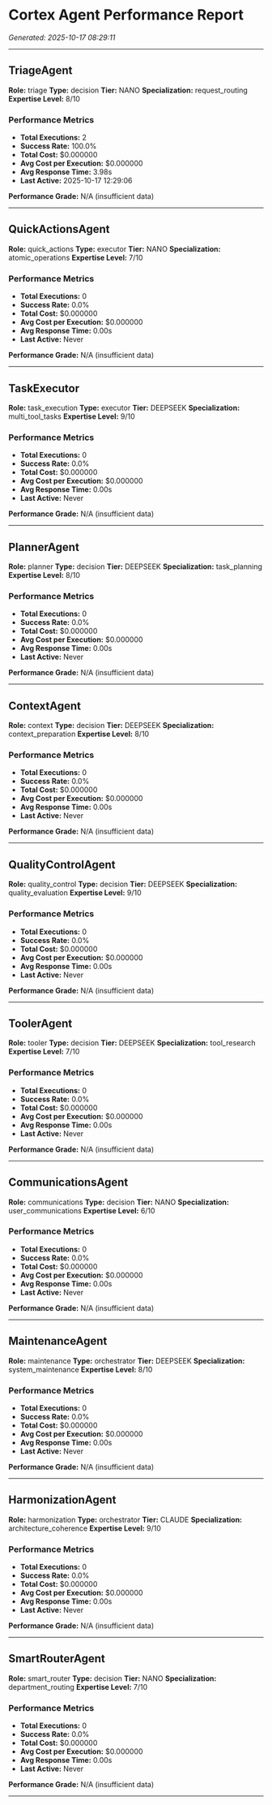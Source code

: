 # Cortex Agent Performance Report

*Generated: 2025-10-17 08:29:11*

---

## TriageAgent

**Role:** triage
**Type:** decision
**Tier:** NANO
**Specialization:** request_routing
**Expertise Level:** 8/10

### Performance Metrics

- **Total Executions:** 2
- **Success Rate:** 100.0%
- **Total Cost:** $0.000000
- **Avg Cost per Execution:** $0.000000
- **Avg Response Time:** 3.98s
- **Last Active:** 2025-10-17 12:29:06

**Performance Grade:** N/A (insufficient data)

---

## QuickActionsAgent

**Role:** quick_actions
**Type:** executor
**Tier:** NANO
**Specialization:** atomic_operations
**Expertise Level:** 7/10

### Performance Metrics

- **Total Executions:** 0
- **Success Rate:** 0.0%
- **Total Cost:** $0.000000
- **Avg Cost per Execution:** $0.000000
- **Avg Response Time:** 0.00s
- **Last Active:** Never

**Performance Grade:** N/A (insufficient data)

---

## TaskExecutor

**Role:** task_execution
**Type:** executor
**Tier:** DEEPSEEK
**Specialization:** multi_tool_tasks
**Expertise Level:** 9/10

### Performance Metrics

- **Total Executions:** 0
- **Success Rate:** 0.0%
- **Total Cost:** $0.000000
- **Avg Cost per Execution:** $0.000000
- **Avg Response Time:** 0.00s
- **Last Active:** Never

**Performance Grade:** N/A (insufficient data)

---

## PlannerAgent

**Role:** planner
**Type:** decision
**Tier:** DEEPSEEK
**Specialization:** task_planning
**Expertise Level:** 8/10

### Performance Metrics

- **Total Executions:** 0
- **Success Rate:** 0.0%
- **Total Cost:** $0.000000
- **Avg Cost per Execution:** $0.000000
- **Avg Response Time:** 0.00s
- **Last Active:** Never

**Performance Grade:** N/A (insufficient data)

---

## ContextAgent

**Role:** context
**Type:** decision
**Tier:** DEEPSEEK
**Specialization:** context_preparation
**Expertise Level:** 8/10

### Performance Metrics

- **Total Executions:** 0
- **Success Rate:** 0.0%
- **Total Cost:** $0.000000
- **Avg Cost per Execution:** $0.000000
- **Avg Response Time:** 0.00s
- **Last Active:** Never

**Performance Grade:** N/A (insufficient data)

---

## QualityControlAgent

**Role:** quality_control
**Type:** decision
**Tier:** DEEPSEEK
**Specialization:** quality_evaluation
**Expertise Level:** 9/10

### Performance Metrics

- **Total Executions:** 0
- **Success Rate:** 0.0%
- **Total Cost:** $0.000000
- **Avg Cost per Execution:** $0.000000
- **Avg Response Time:** 0.00s
- **Last Active:** Never

**Performance Grade:** N/A (insufficient data)

---

## ToolerAgent

**Role:** tooler
**Type:** decision
**Tier:** DEEPSEEK
**Specialization:** tool_research
**Expertise Level:** 7/10

### Performance Metrics

- **Total Executions:** 0
- **Success Rate:** 0.0%
- **Total Cost:** $0.000000
- **Avg Cost per Execution:** $0.000000
- **Avg Response Time:** 0.00s
- **Last Active:** Never

**Performance Grade:** N/A (insufficient data)

---

## CommunicationsAgent

**Role:** communications
**Type:** decision
**Tier:** NANO
**Specialization:** user_communications
**Expertise Level:** 6/10

### Performance Metrics

- **Total Executions:** 0
- **Success Rate:** 0.0%
- **Total Cost:** $0.000000
- **Avg Cost per Execution:** $0.000000
- **Avg Response Time:** 0.00s
- **Last Active:** Never

**Performance Grade:** N/A (insufficient data)

---

## MaintenanceAgent

**Role:** maintenance
**Type:** orchestrator
**Tier:** DEEPSEEK
**Specialization:** system_maintenance
**Expertise Level:** 8/10

### Performance Metrics

- **Total Executions:** 0
- **Success Rate:** 0.0%
- **Total Cost:** $0.000000
- **Avg Cost per Execution:** $0.000000
- **Avg Response Time:** 0.00s
- **Last Active:** Never

**Performance Grade:** N/A (insufficient data)

---

## HarmonizationAgent

**Role:** harmonization
**Type:** orchestrator
**Tier:** CLAUDE
**Specialization:** architecture_coherence
**Expertise Level:** 9/10

### Performance Metrics

- **Total Executions:** 0
- **Success Rate:** 0.0%
- **Total Cost:** $0.000000
- **Avg Cost per Execution:** $0.000000
- **Avg Response Time:** 0.00s
- **Last Active:** Never

**Performance Grade:** N/A (insufficient data)

---

## SmartRouterAgent

**Role:** smart_router
**Type:** decision
**Tier:** NANO
**Specialization:** department_routing
**Expertise Level:** 7/10

### Performance Metrics

- **Total Executions:** 0
- **Success Rate:** 0.0%
- **Total Cost:** $0.000000
- **Avg Cost per Execution:** $0.000000
- **Avg Response Time:** 0.00s
- **Last Active:** Never

**Performance Grade:** N/A (insufficient data)

---

